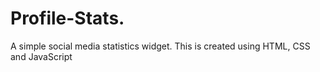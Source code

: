 # Profile-Stats.
A simple social media statistics widget.
This is created using HTML, CSS and JavaScript
